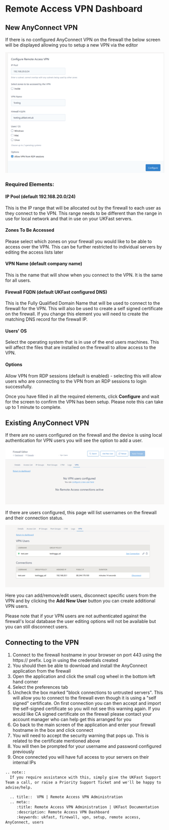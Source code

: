 # Remote Access VPN Dashboard

## New AnyConnect VPN

If there is no configured AnyConnect VPN on the firewall the below screen will be displayed allowing you to setup a new VPN via the editor

![New RA VPN](files/editor2_configure_new_ra.PNG)

### Required Elements:

#### IP Pool (default 192.168.20.0/24)

This is the IP range that will be allocated out by the firewall to each user as they connect to the VPN.  This range needs to be different than the range in use for local
network and that in use on your UKFast servers.

#### Zones To Be Accessed

Please select which zones on your firewall you would like to be able to access over the VPN.  This can be further restricted to individual servers by editing the access lists later

#### VPN Name (default company name)

This is the name that will show when you connect to the VPN.  It is the same for all users.

#### Firewall FQDN (default UKFast configured DNS)

This is the Fully Qualified Domain Name that will be used to connect to the firewall for the VPN.  This will also be used to create a self signed certificate on the firewall.  If you change this element you will need to create
the matching DNS record for the firewall IP.

#### Users' OS

Select the operating system that is in use of the end users machines.  This will affect the files that are installed on the firewall to allow access to the VPN.

#### Options

Allow VPN from RDP sessions (default is enabled) - selecting this will allow users who are connecting to the VPN from an RDP sessions to login successfully.

Once you have filled in all the required elements, click **Configure** and wait for the screen to confirm the VPN has been setup.  Please note this can take up to 1 minute to complete.

## Existing AnyConnect VPN

If there are no users configured on the firewall and the device is using local authentication for VPN users you will see the option to add a user.

![Existing RA VPN](files/add_users_ra.PNG)

If there are users configured, this page will list usernames on the firewall and their connection status.

![User List](files/editor2_users_list_ra.PNG)

Here you can add/remove/edit users, disconnect specific users from the VPN and by clicking the **Add New User** button you can create additional VPN users.

Please note that if your VPN users are not authenticated against the firewall's local database the user editing options will not be available but you can still disconnect users.

## Connecting to the VPN

1. Connect to the firewall hostname in your browser on port 443 using the https:// prefix.  Log in using the credentials created
2. You should then be able to download and install the AnyConnect application from the firewall
3. Open the application and click the small cog wheel in the bottom left hand corner
4. Select the preferences tab
5. Uncheck the box marked "block connections to untrusted servers".  This will allow you to connect to the firewall even though it is using a "self signed" certificate.  On    first connection you can then accept and import the self-signed certificate so you will not see this warning again.  If you would like CA signed certificate on the firewall      please contact your account manager who can help get this arranged for you
6. Go back to the main screen of the application and enter your firewall hostname in the box and click connect
7. You will need to accept the security warning that pops up.  This is related to the certificate mentioned above
8. You will then be prompted for your username and password configured previously
9. Once connected you will have full access to your servers on their internal IPs

```eval_rst
.. note::
  If you require assistance with this, simply give the UKFast Support Team a call, or raise a Priority Support Ticket and we'll be happy to advise/help.
```

```eval_rst
  .. title::  VPN | Remote Access VPN Administration
  .. meta::
     :title: Remote Access VPN Administration | UKFast Documentation
     :description: Remote Access VPN Dashboard
     :keywords: ukfast, firewall, vpn, setup, remote access, AnyConnect, users
```



